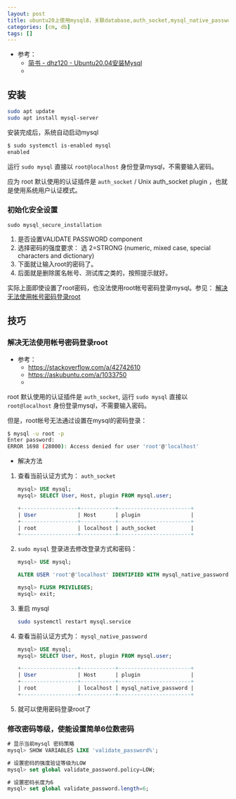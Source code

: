 ```yaml
---
layout: post
title: ubuntu20上使用mysql8，关联database,auth_socket,mysql_native_password
categories: [cm, db]
tags: []
---
```


* 参考： 
  * [简书 - dhz120 - Ubuntu20.04安装Mysql](https://www.jianshu.com/p/13d71125eec4)
  * []()


## 安装

~~~sh
sudo apt update
sudo apt install mysql-server
~~~

安装完成后，系统自动启动mysql

~~~sh
$ sudo systemctl is-enabled mysql
enabled
~~~

运行 `sudo mysql` 直接以 `root@localhost` 身份登录mysql，不需要输入密码。

应为 root 默认使用的认证插件是 `auth_socket` / Unix auth_socket plugin ，也就是使用系统用户认证模式。



### 初始化安全设置

`sudo mysql_secure_installation`

1. 是否设置VALIDATE PASSWORD component
1. 选择密码的强度要求： 选 2=STRONG (numeric, mixed case, special characters and dictionary)
1. 下面就让输入root的密码了。
1. 后面就是删除匿名帐号、测试库之类的，按照提示就好。

实际上面即使设置了root密码，也没法使用root帐号密码登录mysql。参见： [解决无法使用帐号密码登录root](#root-login-with-pass)





## 技巧


### 解决无法使用帐号密码登录root

<a name="root-login-with-pass"></a>


* 参考： 
  * <https://stackoverflow.com/a/42742610>
  * <https://askubuntu.com/a/1033750>
  * []()


root 默认使用的认证插件是 `auth_socket`, 运行 `sudo mysql` 直接以 `root@localhost` 身份登录mysql，不需要输入密码。

但是，root帐号无法通过设置在mysql的密码登录：

~~~sh
$ mysql -u root -p
Enter password: 
ERROR 1698 (28000): Access denied for user 'root'@'localhost'
~~~

* 解决方法

1. 查看当前认证方式为： `auth_socket`
    ~~~sql
    mysql> USE mysql;
    mysql> SELECT User, Host, plugin FROM mysql.user;

    +------------------+-----------+-----------------------+
    | User             | Host      | plugin                |
    +------------------+-----------+-----------------------+
    | root             | localhost | auth_socket           |
    +------------------+-----------+-----------------------+
    ~~~


1. `sudo mysql` 登录进去修改登录方式和密码：

    ~~~sql
    mysql> USE mysql;

    ALTER USER 'root'@'localhost' IDENTIFIED WITH mysql_native_password BY 'new-password'; 

    mysql> FLUSH PRIVILEGES;
    mysql> exit;
    ~~~

1. 重启 mysql

    ~~~sh
    sudo systemctl restart mysql.service
    ~~~

1. 查看当前认证方式为： `mysql_native_password`

    ~~~sql
    mysql> USE mysql;
    mysql> SELECT User, Host, plugin FROM mysql.user;

    +------------------+-----------+-----------------------+
    | User             | Host      | plugin                |
    +------------------+-----------+-----------------------+
    | root             | localhost | mysql_native_password |
    +------------------+-----------+-----------------------+
    ~~~

1. 就可以使用密码登录root了



### 修改密码等级，使能设置简单6位数密码

~~~SQL
# 显示当前mysql 密码策略
mysql> SHOW VARIABLES LIKE 'validate_password%';

# 设置密码的强度验证等级为LOW
mysql> set global validate_password.policy=LOW;

# 设置密码长度为6
mysql> set global validate_password.length=6;
~~~















